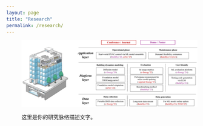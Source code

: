 ```yaml
---
layout: page
title: "Research"
permalink: /research/
---
```




<div style="padding-left: 40px;">
  <img src="/images/research_framework.png" alt="Framework" width="1000"/>
  <p>这里是你的研究脉络描述文字。</p>
</div>
